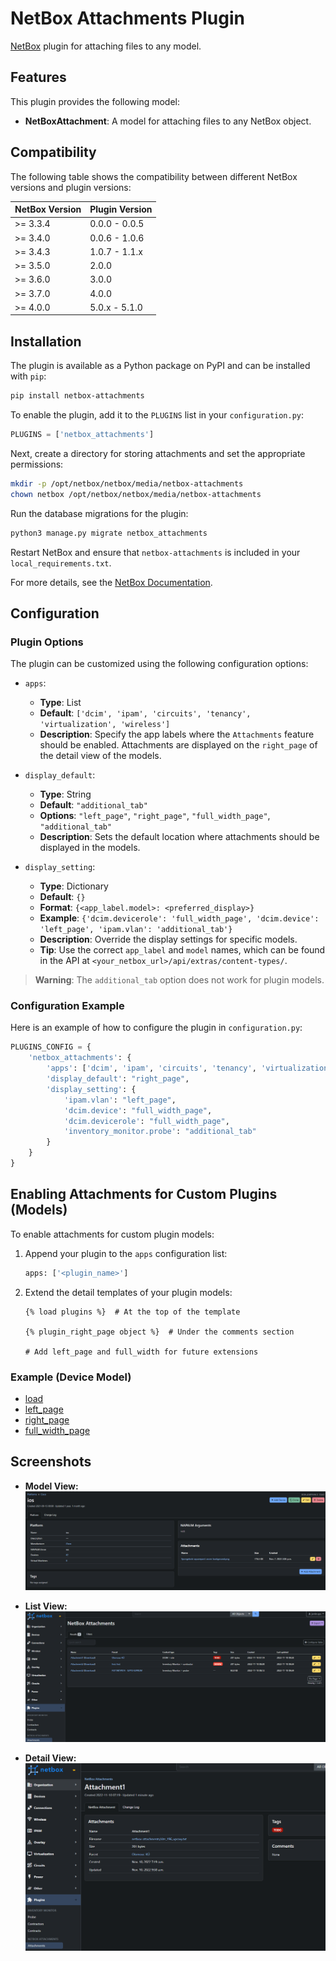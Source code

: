 # NetBox Attachments Plugin

[NetBox](https://github.com/netbox-community/netbox) plugin for attaching files to any model.

## Features

This plugin provides the following model:

- **NetBoxAttachment**: A model for attaching files to any NetBox object.

## Compatibility

The following table shows the compatibility between different NetBox versions and plugin versions:

| NetBox Version | Plugin Version     |
| -------------- | ------------------ |
| >= 3.3.4       | 0.0.0 - 0.0.5      |
| >= 3.4.0       | 0.0.6 - 1.0.6      |
| >= 3.4.3       | 1.0.7 - 1.1.x      |
| >= 3.5.0       | 2.0.0              |
| >= 3.6.0       | 3.0.0              |
| >= 3.7.0       | 4.0.0              |
| >= 4.0.0       | 5.0.x - 5.1.0      |

## Installation

The plugin is available as a Python package on PyPI and can be installed with `pip`:

```sh
pip install netbox-attachments
```

To enable the plugin, add it to the `PLUGINS` list in your `configuration.py`:

```python
PLUGINS = ['netbox_attachments']
```

Next, create a directory for storing attachments and set the appropriate permissions:

```sh
mkdir -p /opt/netbox/netbox/media/netbox-attachments
chown netbox /opt/netbox/netbox/media/netbox-attachments
```

Run the database migrations for the plugin:

```sh
python3 manage.py migrate netbox_attachments
```

Restart NetBox and ensure that `netbox-attachments` is included in your `local_requirements.txt`.

For more details, see the [NetBox Documentation](https://docs.netbox.dev/en/stable/plugins/#installing-plugins).

## Configuration

### Plugin Options

The plugin can be customized using the following configuration options:

- `apps`:
  - **Type**: List
  - **Default**: `['dcim', 'ipam', 'circuits', 'tenancy', 'virtualization', 'wireless']`
  - **Description**: Specify the app labels where the `Attachments` feature should be enabled. Attachments are displayed on the `right_page` of the detail view of the models.

- `display_default`:
  - **Type**: String
  - **Default**: `"additional_tab"`
  - **Options**: `"left_page"`, `"right_page"`, `"full_width_page"`, `"additional_tab"`
  - **Description**: Sets the default location where attachments should be displayed in the models.

- `display_setting`:
  - **Type**: Dictionary
  - **Default**: `{}`
  - **Format**: `{<app_label.model>: <preferred_display>}`
  - **Example**: `{'dcim.devicerole': 'full_width_page', 'dcim.device': 'left_page', 'ipam.vlan': 'additional_tab'}`
  - **Description**: Override the display settings for specific models.
  - **Tip**: Use the correct `app_label` and `model` names, which can be found in the API at `<your_netbox_url>/api/extras/content-types/`.

> **Warning**: The `additional_tab` option does not work for plugin models.

### Configuration Example

Here is an example of how to configure the plugin in `configuration.py`:

```python
PLUGINS_CONFIG = {
    'netbox_attachments': {
        'apps': ['dcim', 'ipam', 'circuits', 'tenancy', 'virtualization', 'wireless', 'inventory_monitor'],
        'display_default': "right_page",
        'display_setting': {
            'ipam.vlan': "left_page",
            'dcim.device': "full_width_page",
            'dcim.devicerole': "full_width_page",
            'inventory_monitor.probe': "additional_tab"
        }
    }
}
```

## Enabling Attachments for Custom Plugins (Models)

To enable attachments for custom plugin models:

1. Append your plugin to the `apps` configuration list:

    ```python
    apps: ['<plugin_name>']
    ```

2. Extend the detail templates of your plugin models:

    ```django
    {% load plugins %}  # At the top of the template
    
    {% plugin_right_page object %}  # Under the comments section
    
    # Add left_page and full_width for future extensions
    ```

### Example (Device Model)

- [load](https://github.com/netbox-community/netbox/blob/c1b7f09530f0293d0f053b8930539b1d174cd03b/netbox/templates/dcim/device.html#L6)
- [left_page](https://github.com/netbox-community/netbox/blob/c1b7f09530f0293d0f053b8930539b1d174cd03b/netbox/templates/dcim/device.html#L149)
- [right_page](https://github.com/netbox-community/netbox/blob/c1b7f09530f0293d0f053b8930539b1d174cd03b/netbox/templates/dcim/device.html#L288)
- [full_width_page](https://github.com/netbox-community/netbox/blob/c1b7f09530f0293d0f053b8930539b1d174cd03b/netbox/templates/dcim/device.html#L293)

## Screenshots

- **Model View:**
  ![Platform attachments](docs/img/platform.png)
  
- **List View:**
  ![List View](docs/img/list.PNG)
  
- **Detail View:**
  ![Detail View](docs/img/detail.PNG)
